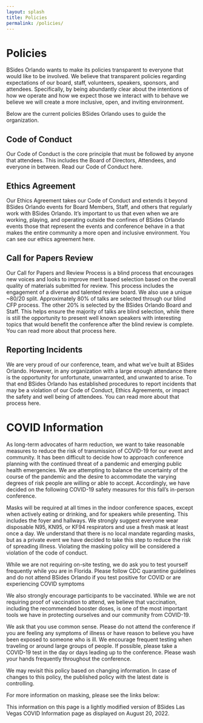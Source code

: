 ```yaml
---
layout: splash
title: Policies
permalink: /policies/
---
```

# Policies

BSides Orlando wants to make its policies transparent to everyone that would like to be involved. We believe that transparent policies regarding expectations of our board, staff, volunteers, speakers, sponsors, and attendees. Specifically, by being abundantly clear about the intentions of how we operate and how we expect those we interact with to behave we believe we will create a more inclusive, open, and inviting environment.

Below are the current policies BSides Orlando uses to guide the organization.

## Code of Conduct
Our Code of Conduct is the core principle that must be followed by anyone that attendees. This includes the Board of Directors, Attendees, and everyone in between. Read our Code of Conduct here.

## Ethics Agreement
Our Ethics Agreement takes our Code of Conduct and extends it beyond BSides Orlando events for Board Members, Staff, and others that regularly work with BSides Orlando. It’s important to us that even when we are working, playing, and operating outside the confines of BSides Orlando events those that represent the events and conference behave in a that makes the entire community a more open and inclusive environment. You can see our ethics agreement here.

## Call for Papers Review
Our Call for Papers and Review Process is a blind process that encourages new voices and looks to improve merit based selection based on the overall quality of materials submitted for review. This process includes the engagement of a diverse and talented review board. We also use a unique ~80/20 split. Approximately 80% of talks are selected through our blind CFP process. The other 20% is selected by the BSides Orlando Board and Staff. This helps ensure the majority of talks are blind selection, while there is still the opportunity to present well known speakers with interesting topics that would benefit the conference after the blind review is complete. You can read more about that process here.

## Reporting Incidents
We are very proud of our conference, team, and what we’ve built at BSides Orlando. However, in any organization with a large enough attendance there is the opportunity for unfortunate, unwarranted, and unwanted to arise. To that end BSides Orlando has established procedures to report incidents that may be a violation of our Code of Conduct, Ethics Agreements, or impact the safety and well being of attendees. You can read more about that process here.



# COVID Information
As long-term advocates of harm reduction, we want to take reasonable measures to reduce the risk of transmission of COVID-19 for our event and community. It has been difficult to decide how to approach conference planning with the continued threat of a pandemic and emerging public health emergencies. We are attempting to balance the uncertainty of the course of the pandemic and the desire to accommodate the varying degrees of risk people are willing or able to accept. Accordingly, we have decided on the following COVID-19 safety measures for this fall’s in-person conference.

Masks will be required at all times in the indoor conference spaces, except when actively eating or drinking, and for speakers while presenting. This includes the foyer and hallways. We strongly suggest everyone wear disposable N95, KN95, or KF94 respirators and use a fresh mask at least once a day. We understand that there is no local mandate regarding masks, but as a private event we have decided to take this step to reduce the risk of spreading illness. Violating the masking policy will be considered a violation of the code of conduct.

While we are not requiring on-site testing, we do ask you to test yourself frequently while you are in Florida. Please follow CDC quarantine guidelines and do not attend BSides Orlando if you test positive for COVID or are experiencing COVID symptoms

We also strongly encourage participants to be vaccinated. While we are not requiring proof of vaccination to attend, we believe that vaccination, including the recommended booster doses, is one of the most important tools we have in protecting ourselves and our community from COVID-19.

We ask that you use common sense. Please do not attend the conference if you are feeling any symptoms of illness or have reason to believe you have been exposed to someone who is ill. We encourage frequent testing when traveling or around large groups of people. If possible, please take a COVID-19 test in the day or days leading up to the conference. Please wash your hands frequently throughout the conference.

We may revisit this policy based on changing information. In case of changes to this policy, the published policy with the latest date is controlling.

For more information on masking, please see the links below:

[1]: https://www.pnas.org/doi/10.1073/pnas.2110117118

[2]: https://www.scientificamerican.com/article/why-we-need-to-upgrade-our-face-masks-and-where-to-get-them/

[3]: https://ehs.msu.edu/_assets/docs/don-doff-n95.pdf

[4]: https://cybersect.substack.com/p/face-masks-for-defcon

This information on this page is a lightly modified version of BSides Las Vegas COVID Information page as displayed on August 20, 2022.
